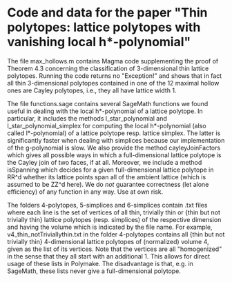 # Code and data for the paper "Thin polytopes: lattice polytopes with vanishing local h*-polynomial"

The file max_hollows.m contains Magma code supplementing the proof of Theorem 4.3 concerning the classification of 3-dimensional thin lattice polytopes. Running the code returns no "Exception!" and shows that in fact all thin 3-dimensional polytopes contained in one of the 12 maximal hollow ones are Cayley polytopes, i.e., they all have lattice width 1.

The file functions.sage contains several SageMath functions we found useful in dealing with the local h*-polynomial of a lattice polytope. In particular, it includes the methods l_star_polynomial and l_star_polynomial_simplex for computing the local h*-polynomial (also called l*-polynomial) of a lattice polytope resp. lattice simplex. The latter is significantly faster when dealing with simplices because our implementation of the g-polynomial is slow. We also provide the method cayleyJoinFactors which gives all possible ways in which a full-dimensional lattice polytope is the Cayley join of two faces, if at all. Moreover, we include a method isSpanning which decides for a given full-dimensional lattice polytope in RR^d whether its lattice points span all of the ambient lattice (which is assumed to be ZZ^d here).
We do *not* guarantee correctness (let alone efficiency) of any function in any way. Use at own risk.

The folders 4-polytopes, 5-simplices and 6-simplices contain .txt files where each line is the set of vertices of all thin, trivially thin or {thin but not trivially thin} lattice polytopes (resp. simplices) of the respective dimension and having the volume which is indicated by the file name. For example, v4_thin_notTriviallythin.txt in the folder 4-polytopes contains all {thin but not trivially thin} 4-dimensional lattice polytopes of (normalized) volume 4, given as the list of its vertices. Note that the vertices are all "homogenized" in the sense that they all start with an additional 1. This allows for direct usage of these lists in Polymake. The disadvantage is that, e.g. in SageMath, these lists never give a full-dimensional polytope.
